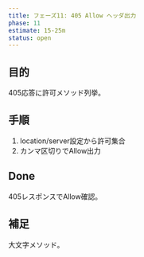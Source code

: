 ```yaml
---
title: フェーズ11: 405 Allow ヘッダ出力
phase: 11
estimate: 15-25m
status: open
---
```


## 目的
405応答に許可メソッド列挙。

## 手順
1. location/server設定から許可集合
2. カンマ区切りでAllow出力

## Done
405レスポンスでAllow確認。

## 補足
大文字メソッド。
